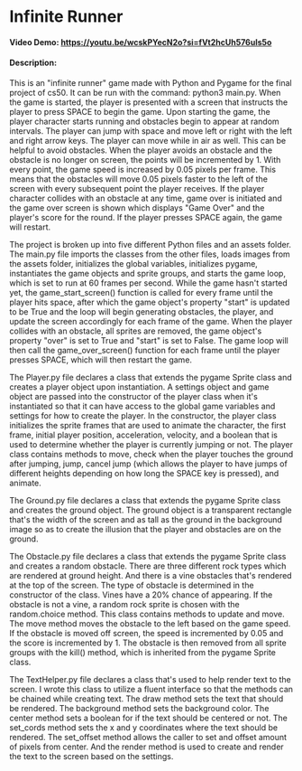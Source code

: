 # Infinite Runner
#### Video Demo: https://youtu.be/wcskPYecN2o?si=fVt2hcUh576uls5o
#### Description:
This is an "infinite runner" game made with Python and Pygame for the final project of cs50. It can be run with the command: python3 main.py. When the game is started, the player is presented with a screen that instructs the player to press SPACE to begin the game. Upon starting the game, the player character starts running and obstacles begin to appear at random intervals. The player can jump with space and move left or right with the left and right arrow keys. The player can move while in air as well. This can be helpful to avoid obstacles. When the player avoids an obstacle and the obstacle is no longer on screen, the points will be incremented by 1. With every point, the game speed is increased by 0.05 pixels per frame. This means that the obstacles will move 0.05 pixels faster to the left of the screen with every subsequent point the player receives. If the player character collides with an obstacle at any time, game over is initiated and the game over screen is shown which displays "Game Over" and the player's score for the round. If the player presses SPACE again, the game will restart.

The project is broken up into five different Python files and an assets folder. The main.py file imports the classes from the other files, loads images from the assets folder, initializes the global variables, initializes pygame, instantiates the game objects and sprite groups, and starts the game loop, which is set to run at 60 frames per second. While the game hasn't started yet, the game_start_screen() function is called for every frame until the player hits space, after which the game object's property "start" is updated to be True and the loop will begin generating obstacles, the player, and update the screen accordingly for each frame of the game. When the player collides with an obstacle, all sprites are removed, the game object's property "over" is set to True and "start" is set to False. The game loop will then call the game_over_screen() function for each frame until the player presses SPACE, which will then restart the game.

The Player.py file declares a class that extends the pygame Sprite class and creates a player object upon instantiation. A settings object and game object are passed into the constructor of the player class when it's instantiated so that it can have access to the global game variables and settings for how to create the player. In the constructor, the player class initializes the sprite frames that are used to animate the character, the first frame, initial player position, acceleration, velocity, and a boolean that is used to determine whether the player is currently jumping or not. The player class contains methods to move, check when the player touches the ground after jumping, jump, cancel jump (which allows the player to have jumps of different heights depending on how long the SPACE key is pressed), and animate.

The Ground.py file declares a class that extends the pygame Sprite class and creates the ground object. The ground object is a transparent rectangle that's the width of the screen and as tall as the ground in the background image so as to create the illusion that the player and obstacles are on the ground.

The Obstacle.py file declares a class that extends the pygame Sprite class and creates a random obstacle. There are three different rock types which are rendered at ground height. And there is a vine obstacles that's rendered at the top of the screen. The type of obstacle is determined in the constructor of the class. Vines have a 20% chance of appearing. If the obstacle is not a vine, a random rock sprite is chosen with the random.choice method. This class contains methods to update and move. The move method moves the obstacle to the left based on the game speed. If the obstacle is moved off screen, the speed is incremented by 0.05 and the score is incremented by 1. The obstacle is then removed from all sprite groups with the kill() method, which is inherited from the pygame Sprite class.

The TextHelper.py file declares a class that's used to help render text to the screen. I wrote this class to utilize a fluent interface so that the methods can be chained while creating text. The draw method sets the text that should be rendered. The background method sets the background color. The center method sets a boolean for if the text should be centered or not. The set_cords method sets the x and y coordinates where the text should be rendered. The set_offset method allows the caller to set and offset amount of pixels from center. And the render method is used to create and render the text to the screen based on the settings.